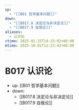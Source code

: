```yaml
---
up:
  - "[[B01 哲学基本问题]]"
down:
  - "[[B017.8 决定论与非决定论]]"
  - "[[B017.9 自我论]]"
aliases:
  - 认识论
ctime: 2025-01-25T14:15:02+08:00
mtime: 2025-10-01T12:23:42+08:00
---
```


# B017 认识论

- up: [[B01 哲学基本问题]]
- down:	
	- [[B017.8 决定论与非决定论]]
	- [[B017.9 自我论]]
	
